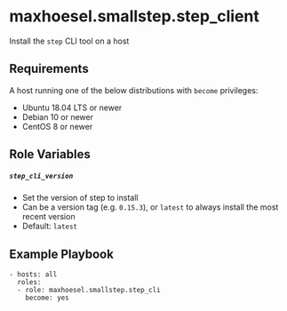 maxhoesel.smallstep.step_client
=========

Install the `step` CLI tool on a host

Requirements
------------

A host running one of the below distributions with `become` privileges:

- Ubuntu 18.04 LTS or newer
- Debian 10 or newer
- CentOS 8 or newer

Role Variables
--------------

##### `step_cli_version`
- Set the version of step to install
- Can be a version tag (e.g. `0.15.3`), or `latest` to always install the most recent version
- Default: `latest`


Example Playbook
----------------

```
- hosts: all
  roles:
  - role: maxhoesel.smallstep.step_cli
    become: yes
```

